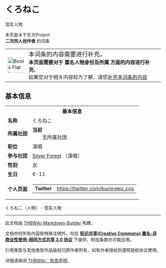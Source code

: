 # くろねこ

<!-- source html: G:\repos\THBWiki-Markdown-Builder\THBWikiMarkdown\Temp\main\9\9f\ns0%3A%E3%81%8F%E3%82%8D%E3%81%AD%E3%81%93.html -->

现实人物

本页是关于东方Project  
 **二次同人创作者** 的词条

<table>
<tbody><tr>
<td class="mbox-image width"><div style="width: 52px;">
  <a href="/%E6%96%87%E4%BB%B6:Books_Flat_Icon_Vector.svg" class="image"><img alt="Books Flat Icon Vector.svg" src="https://upload.wikimedia.org/wikipedia/commons/thumb/f/f1/Books_Flat_Icon_Vector.svg/langzh-60px-Books_Flat_Icon_Vector.svg.png" decoding="async" loading="lazy" width="60" height="50" srcset="https://upload.wikimedia.org/wikipedia/commons/thumb/f/f1/Books_Flat_Icon_Vector.svg/langzh-90px-Books_Flat_Icon_Vector.svg.png 1.5x, https://upload.wikimedia.org/wikipedia/commons/thumb/f/f1/Books_Flat_Icon_Vector.svg/langzh-120px-Books_Flat_Icon_Vector.svg.png 2x" data-file-width="691" data-file-height="577"></a></div></td>
<td class="mbox-text" style=""><big>本词条的内容需要进行补充。</big><br><b>本页面需要对于 重名人物身份及所属 方面的内容进行补充</b>。<br>如果您对于相关内容较为了解，请您<a href="/index.php?title=%E3%81%8F%E3%82%8D%E3%81%AD%E3%81%93&amp;action=edit">补充本词条的内容</a></td>
</tr>
</tbody></table>


## 基本信息

<table><tbody><tr><th colspan="3">基本信息</th></tr><tr><td class="label"><b>名称</b></td><td> くろねこ </td></tr><tr><td class="label"><b>所属社团</b></td><td><b>当前</b><div style="margin-left:2em;">无所属社团</div></td></tr><tr><td class="label"><b>职位</b></td><td>演唱</td></tr><tr><td class="label"><b>参与社团</b></td><td><a href="./Silver_Forest.md" title="Silver Forest">Silver Forest</a> （演唱）</td></tr><tr><td class="label"><b>性别</b></td><td>女</td></tr><tr><td class="label"><b>生日</b></td><td>6-11</td></tr><tr><td class="label"><b>个人页面</b></td><td><table border="0" cellspacing="0" cellpadding="0"><tbody><tr><td><b>Twitter</b></td><td><a rel="nofollow" class="external free" href="https://twitter.com/kuroneko_cos">https://twitter.com/kuroneko_cos</a></td></tr></tbody></table></td></tr></tbody></table>

くろねこ（人物） - 现实人物




---

此文档由 [THBWiki-Markdown-Builder](https://github.com/Delsin-Yu/THBWiki-Markdown-Builder) 构建。

文档中的所有内容除特殊注明外，均在 [**知识共享(Creative Commons) 署名-非商业性使用-相同方式共享 3.0 协议**](https://creativecommons.org/licenses/by-sa/3.0/deed.zh-hans) 下提供，附加条款亦可能应用。

引用类型与其他类型作品版权归原作者所有，如有作者授权则遵照授权协议使用。

详细请查阅 [THBWiki：免责声明](https://thbwiki.cc/THBWiki:%E5%85%8D%E8%B4%A3%E5%A3%B0%E6%98%8E)。

